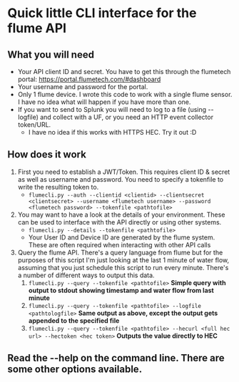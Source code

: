 # Quick little CLI interface for the flume API

## What you will need
* Your API client ID and secret.  You have to get this through the flumetech portal: https://portal.flumetech.com/#dashboard
* Your username and password for the portal.  
* Only 1 flume device.  I wrote this code to work with a single flume sensor.  I have no idea what will happen if you have more than one.
* If you want to send to Splunk you will need to log to a file (using --logfile) and collect with a UF, or you need an HTTP event collector token/URL.
	* I have no idea if this works with HTTPS HEC.  Try it out :D

## How does it work
1. First you need to establish a JWT/Token.  This requires client ID & secret as well as username and password.  You need to specify a tokenfile to write the resulting token to.
	* `flumecli.py --auth --clientid <clientid> --clientsecret <clientsecret> --username <flumetech username> --password <flumetech password> --tokenfile <pathtofile>`
2. You may want to have a look at the details of your environment.  These can be used to interface with the API directly or using other systems.
	* `flumecli.py --details --tokenfile <pathtofile>`
	* Your User ID and Device ID are generated by the flume system.  These are often required when interacting with other API calls
3. Query the flume API.  There's a query language from flume but for the purposes of this script I'm just looking at the last 1 minute of water flow, assuming that you just schedule this script to run every minute.  There's a number of different ways to output this data.
	1. `flumecli.py --query --tokenfile <pathtofile>` **Simple query with output to stdout showing timestamp and water flow from last minute**
	2. `flumecli.py --query --tokenfile <pathtofile> --logfile <pathtologfile>` **Same output as above, except the output gets appended to the specified file**
	3. `flumecli.py --query --tokenfile <pathtofile> --hecurl <full hec url> --hectoken <hec token>` **Outputs the value directly to HEC**

## Read the --help on the command line.  There are some other options available.
